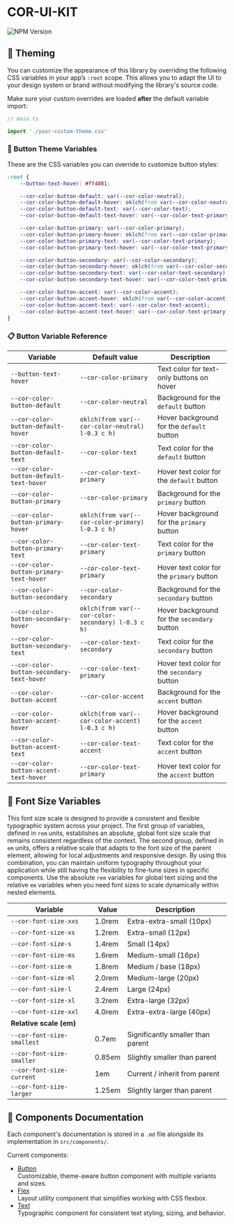 # COR-UI-KIT

![NPM Version](https://img.shields.io/npm/v/cor-ui-kit)


## 🎨 Theming

You can customize the appearance of this library by overriding the following CSS variables in your app’s `:root` scope. This allows you to adapt the UI to your design system or brand without modifying the library's source code.

Make sure your custom overrides are loaded **after** the default variable import:

```ts
// main.ts

import './your-custom-theme.css'
```


### 🧾 Button Theme Variables

These are the CSS variables you can override to customize button styles:

```css
:root {
	--button-text-hover: #ff4081;

	--cor-color-button-default: var(--cor-color-neutral);
	--cor-color-button-default-hover: oklch(from var(--cor-color-neutral) calc(l - 0.3) c h);
	--cor-color-button-default-text: var(--cor-color-text);
	--cor-color-button-default-text-hover: var(--cor-color-text-primary);

	--cor-color-button-primary: var(--cor-color-primary);
	--cor-color-button-primary-hover: oklch(from var(--cor-color-primary) calc(l - 0.3) c h);
	--cor-color-button-primary-text: var(--cor-color-text-primary);
	--cor-color-button-primary-text-hover: var(--cor-color-text-primary);

	--cor-color-button-secondary: var(--cor-color-secondary);
	--cor-color-button-secondary-hover: oklch(from var(--cor-color-secondary) calc(l - 0.3) c h);
	--cor-color-button-secondary-text: var(--cor-color-text-secondary);
	--cor-color-button-secondary-text-hover: var(--cor-color-text-primary);

	--cor-color-button-accent: var(--cor-color-accent);
	--cor-color-button-accent-hover: oklch(from var(--cor-color-accent) calc(l - 0.3) c h);
	--cor-color-button-accent-text: var(--cor-color-text-accent);
	--cor-color-button-accent-text-hover: var(--cor-color-text-primary);
}
```

### 📋 Button Variable Reference

| Variable                                  | Default value                                       | Description                                                        |
|-------------------------------------------|-----------------------------------------------------|--------------------------------------------------------------------|
| `--button-text-hover`                     | `--cor-color-primary`                               | Text color for text-only buttons on hover                          |
| `--cor-color-button-default`              | `--cor-color-neutral`                               | Background for the `default` button                                |
| `--cor-color-button-default-hover`        | `oklch(from var(--cor-color-neutral) l-0.3 c h)`    | Hover background for the `default` button                          |
| `--cor-color-button-default-text`         | `--cor-color-text`                                  | Text color for the `default` button                                |
| `--cor-color-button-default-text-hover`   | `--cor-color-text-primary`                          | Hover text color for the `default` button                          |
| `--cor-color-button-primary`              | `--cor-color-primary`                               | Background for the `primary` button                                |
| `--cor-color-button-primary-hover`        | `oklch(from var(--cor-color-primary) l-0.3 c h)`    | Hover background for the `primary` button                          |
| `--cor-color-button-primary-text`         | `--cor-color-text-primary`                          | Text color for the `primary` button                                |
| `--cor-color-button-primary-text-hover`   | `--cor-color-text-primary`                          | Hover text color for the `primary` button                          |
| `--cor-color-button-secondary`            | `--cor-color-secondary`                             | Background for the `secondary` button                              |
| `--cor-color-button-secondary-hover`      | `oklch(from var(--cor-color-secondary) l-0.3 c h)`  | Hover background for the `secondary` button                        |
| `--cor-color-button-secondary-text`       | `--cor-color-text-secondary`                        | Text color for the `secondary` button                              |
| `--cor-color-button-secondary-text-hover` | `--cor-color-text-primary`                          | Hover text color for the `secondary` button                        |
| `--cor-color-button-accent`               | `--cor-color-accent`                                | Background for the `accent` button                                 |
| `--cor-color-button-accent-hover`         | `oklch(from var(--cor-color-accent) l-0.3 c h)`     | Hover background for the `accent` button                           |
| `--cor-color-button-accent-text`          | `--cor-color-text-accent`                           | Text color for the `accent` button                                 |
| `--cor-color-button-accent-text-hover`    | `--cor-color-text-primary`                          | Hover text color for the `accent` button                           |

## 🧾 Font Size Variables
This font size scale is designed to provide a consistent and flexible typographic system across your project. The first group of variables, defined in `rem` units, establishes an absolute, global font size scale that remains consistent regardless of the context. The second group, defined in `em` units, offers a relative scale that adapts to the font size of the parent element, allowing for local adjustments and responsive design. By using this combination, you can maintain uniform typography throughout your application while still having the flexibility to fine-tune sizes in specific components. Use the absolute `rem` variables for global text sizing and the relative `em` variables when you need font sizes to scale dynamically within nested elements.


| Variable                    | Value   | Description                              |
|-----------------------------|---------|------------------------------------------|
| `--cor-font-size-xxs`       | 1.0rem  | Extra-extra-small (10px)                 |
| `--cor-font-size-xs`        | 1.2rem  | Extra-small (12px)                       |
| `--cor-font-size-s`         | 1.4rem  | Small (14px)                             |
| `--cor-font-size-ms`        | 1.6rem  | Medium-small (16px)                      |
| `--cor-font-size-m`         | 1.8rem  | Medium / base (18px)                     |
| `--cor-font-size-ml`        | 2.0rem  | Medium-large (20px)                      |
| `--cor-font-size-l`         | 2.4rem  | Large (24px)                             |
| `--cor-font-size-xl`        | 3.2rem  | Extra-large (32px)                       |
| `--cor-font-size-xxl`       | 4.0rem  | Extra-extra-large (40px)                 |
| **Relative scale (em)**     |         |                                          |
| `--cor-font-size-smallest`  | 0.7em   | Significantly smaller than parent        |
| `--cor-font-size-smaller`   | 0.85em  | Slightly smaller than parent             |
| `--cor-font-size-current`   | 1em     | Current / inherit from parent            |
| `--cor-font-size-larger`    | 1.25em  | Slightly larger than parent              |

## 📂 Components Documentation

Each component's documentation is stored in a `.md` file alongside its implementation in `src/components/`.

Current components:

- [Button](./src/components/Button.md)  
  Customizable, theme-aware button component with multiple variants and sizes.
- [Flex](./src/components/Flex.md)  
  Layout utility component that simplifies working with CSS flexbox.
- [Text](./src/components/Text.md)  
  Typographic component for consistent text styling, sizing, and behavior.